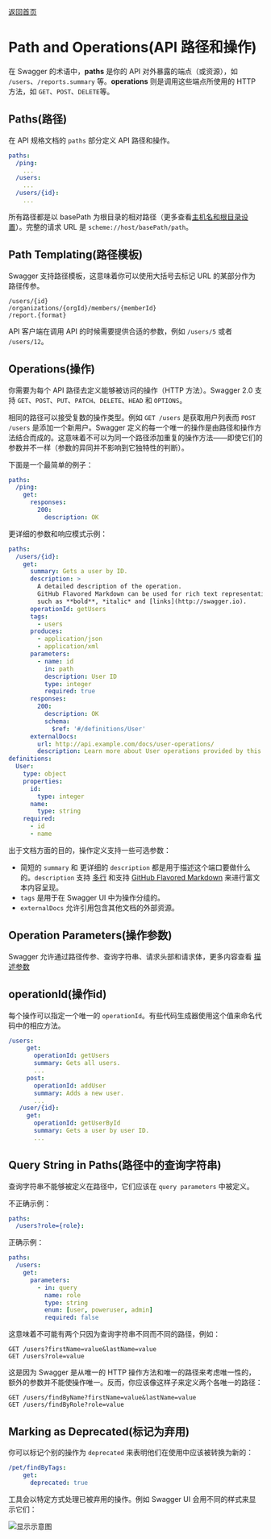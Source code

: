 [返回首页](https://github.com/Runtu4378/swaggerDoc)

# Path and Operations(API 路径和操作)

在 Swagger 的术语中，**paths** 是你的 API 对外暴露的端点（或资源），如 `/users`、`/reports.summary` 等。**operations** 则是调用这些端点所使用的 HTTP 方法，如 `GET`、`POST`、`DELETE`等。

## Paths(路径)

在 API 规格文档的 `paths` 部分定义 API 路径和操作。

```YAML
paths:
  /ping:
    ...
  /users:
    ...
  /users/{id}:
    ...
```

所有路径都是以 basePath 为根目录的相对路径（更多查看[主机名和根目录设置](https://github.com/Runtu4378/swaggerDoc/blob/master/apiHostAndBaseURL.md)）。完整的请求 URL 是 `scheme://host/basePath/path`。

## Path Templating(路径模板)

Swagger 支持路径模板，这意味着你可以使用大括号去标记 URL 的某部分作为路径传参。

```
/users/{id}
/organizations/{orgId}/members/{memberId}
/report.{format}
```

API 客户端在调用 API 的时候需要提供合适的参数，例如 `/users/5` 或者 `/users/12`。

## Operations(操作)

你需要为每个 API 路径去定义能够被访问的操作（HTTP 方法）。Swagger 2.0 支持 `GET`、`POST`、`PUT`、`PATCH`、`DELETE`、`HEAD` 和 `OPTIONS`。

相同的路径可以接受复数的操作类型。例如 `GET /users` 是获取用户列表而 `POST /users` 是添加一个新用户。Swagger 定义的每一个唯一的操作是由路径和操作方法结合而成的。这意味着不可以为同一个路径添加重复的操作方法——即使它们的参数并不一样（参数的异同并不影响到它独特性的判断）。

下面是一个最简单的例子：

```YAML
paths:
  /ping:
    get:
      responses:
        200:
          description: OK
```

更详细的参数和响应模式示例：

```YAML
paths:
  /users/{id}:
    get:
      summary: Gets a user by ID.
      description: >
        A detailed description of the operation.
        GitHub Flavored Markdown can be used for rich text representation,
        such as **bold**, *italic* and [links](http://swagger.io).
      operationId: getUsers
      tags:
        - users
      produces:
        - application/json
        - application/xml
      parameters:
        - name: id
          in: path
          description: User ID
          type: integer
          required: true
      responses:
        200:
          description: OK
          schema:
            $ref: '#/definitions/User'
      externalDocs:
        url: http://api.example.com/docs/user-operations/
        description: Learn more about User operations provided by this API.
definitions:
  User:
    type: object
    properties:
      id:
        type: integer
      name:
        type: string
    required:
      - id
      - name
```

出于文档方面的目的，操作定义支持一些可选参数：

- 简短的 `summary` 和 更详细的 `description` 都是用于描述这个端口要做什么的。`description` 支持 [多行](http://stackoverflow.com/questions/3790454/in-yaml-how-do-i-break-a-string-over-multiple-lines) 和支持 [GitHub Flavored Markdown](https://guides.github.com/features/mastering-markdown/) 来进行富文本内容呈现。
- `tags` 是用于在 Swagger UI 中为操作分组的。
- `externalDocs` 允许引用包含其他文档的外部资源。

## Operation Parameters(操作参数)

Swagger 允许通过路径传参、查询字符串、请求头部和请求体，更多内容查看 [描述参数]()

## operationId(操作id)

每个操作可以指定一个唯一的 `operationId`。有些代码生成器使用这个值来命名代码中的相应方法。

```YAML
/users:
     get:
       operationId: getUsers
       summary: Gets all users.
       ...
     post:
       operationId: addUser
       summary: Adds a new user.
       ...
   /user/{id}:
     get:
       operationId: getUserById
       summary: Gets a user by user ID.
       ...
```

## Query String in Paths(路径中的查询字符串)

查询字符串不能够被定义在路径中，它们应该在 `query parameters` 中被定义。

不正确示例：

```YAML
paths:
  /users?role={role}:
```

正确示例：

```YAML
paths:
  /users:
    get:
      parameters:
        - in: query
          name: role
          type: string
          enum: [user, poweruser, admin]
          required: false
```

这意味着不可能有两个只因为查询字符串不同而不同的路径，例如：

```
GET /users?firstName=value&lastName=value
GET /users?role=value
```

这是因为 Swagger 是从唯一的 HTTP 操作方法和唯一的路径来考虑唯一性的，额外的参数并不能使操作唯一。反而，你应该像这样子来定义两个各唯一的路径：

```
GET /users/findByName?firstName=value&lastName=value
GET /users/findByRole?role=value
```

## Marking as Deprecated(标记为弃用)

你可以标记个别的操作为 `deprecated` 来表明他们在使用中应该被转换为新的：

```YAML
/pet/findByTags:
    get:
      deprecated: true
```

工具会以特定方式处理已被弃用的操作。例如 Swagger UI 会用不同的样式来显示它们：

![显示示意图](http://2434zd29misd3e4a4f1e73ki-wpengine.netdna-ssl.com/wp-content/uploads/2017/02/deprecated-operation.png)
